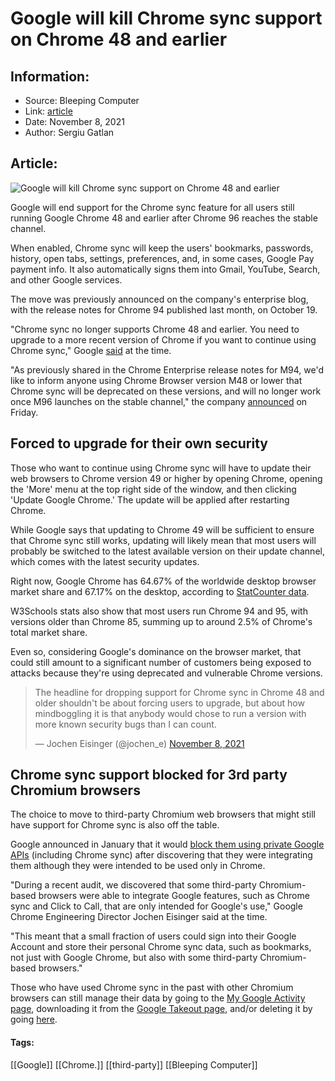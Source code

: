 # Google will kill Chrome sync support on Chrome 48 and earlier
### 

## Information:
+ Source: Bleeping Computer
+ Link: [article](https://www.bleepingcomputer.com/news/google/google-will-kill-chrome-sync-support-on-chrome-48-and-earlier/)
+ Date: November 8, 2021
+ Author: Sergiu Gatlan


## Article:
![Google will kill Chrome sync support on Chrome 48 and earlier](https://www.bleepstatic.com/content/hl-images/2021/05/26/Google__Chrome.jpg)


Google will end support for the Chrome sync feature for all users still running Google Chrome 48 and earlier after Chrome 96 reaches the stable channel.


When enabled, Chrome sync will keep the users' bookmarks, passwords, history, open tabs, settings, preferences, and, in some cases, Google Pay payment info. It also automatically signs them into Gmail, YouTube, Search, and other Google services.


The move was previously announced on the company's enterprise blog, with the release notes for Chrome 94 published last month, on October 19.


"Chrome sync no longer supports Chrome 48 and earlier. You need to upgrade to a more recent version of Chrome if you want to continue using Chrome sync," Google [said](https://support.google.com/chrome/a/answer/7679408) at the time.


"As previously shared in the Chrome Enterprise release notes for M94, we'd like to inform anyone using Chrome Browser version M48 or lower that Chrome sync will be deprecated on these versions, and will no longer work once M96 launches on the stable channel," the company [announced](https://support.google.com/chrome/thread/133907349/sunsetting-chrome-sync-for-chrome-m48-and-older?hl=en) on Friday.


Forced to upgrade for their own security
----------------------------------------


Those who want to continue using Chrome sync will have to update their web browsers to Chrome version 49 or higher by opening Chrome, opening the 'More' menu at the top right side of the window, and then clicking 'Update Google Chrome.' The update will be applied after restarting Chrome.


While Google says that updating to Chrome 49 will be sufficient to ensure that Chrome sync still works, updating will likely mean that most users will probably be switched to the latest available version on their update channel, which comes with the latest security updates.


Right now, Google Chrome has 64.67% of the worldwide desktop browser market share and 67.17% on the desktop, according to [StatCounter data](https://gs.statcounter.com/browser-market-share).


W3Schools stats also show that most users run Chrome 94 and 95, with versions older than Chrome 85, summing up to around 2.5% of Chrome's total market share.


Even so, considering Google's dominance on the browser market, that could still amount to a significant number of customers being exposed to attacks because they're using deprecated and vulnerable Chrome versions.




> 
> The headline for dropping support for Chrome sync in Chrome 48 and older shouldn't be about forcing users to upgrade, but about how mindboggling it is that anybody would chose to run a version with more known security bugs than I can count.
> 
> 
> — Jochen Eisinger (@jochen\_e) [November 8, 2021](https://twitter.com/jochen_e/status/1457652369039233024?ref_src=twsrc%5Etfw)


Chrome sync support blocked for 3rd party Chromium browsers
-----------------------------------------------------------


The choice to move to third-party Chromium web browsers that might still have support for Chrome sync is also off the table.


Google announced in January that it would [block them using private Google APIs](https://www.bleepingcomputer.com/news/google/google-to-kill-chrome-sync-feature-in-third-party-browsers/) (including Chrome sync) after discovering that they were integrating them although they were intended to be used only in Chrome.


"During a recent audit, we discovered that some third-party Chromium-based browsers were able to integrate Google features, such as Chrome sync and Click to Call, that are only intended for Google's use," Google Chrome Engineering Director Jochen Eisinger said at the time.


"This meant that a small fraction of users could sign into their Google Account and store their personal Chrome sync data, such as bookmarks, not just with Google Chrome, but also with some third-party Chromium-based browsers."


Those who have used Chrome sync in the past with other Chromium browsers can still manage their data by going to the [My Google Activity page](https://myactivity.google.com/myactivity?pli=1), downloading it from the [Google Takeout page](https://takeout.google.com/?pli=1), and/or deleting it by going [here](https://chrome.google.com/sync).




#### Tags:
[[Google]] [[Chrome.]] [[third-party]] [[Bleeping Computer]]
